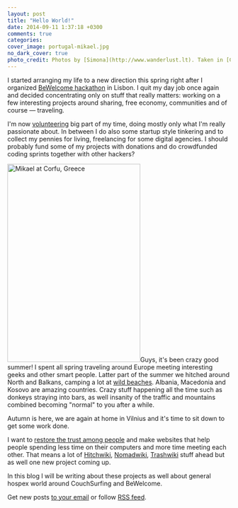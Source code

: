 ```yaml
---
layout: post
title: "Hello World!"
date: 2014-09-11 1:37:18 +0300
comments: true
categories:
cover_image: portugal-mikael.jpg
no_dark_cover: true
photo_credit: Photos by [Simona](http://www.wanderlust.lt). Taken in [Cascais, Portugal](http://nomadwiki.org/en/Cascais) (upper) and [Corfu, Greece](http://nomadwiki.org/en/Corfu).
---
```


<span class="lead">I started arranging my life to a new direction this spring right after I organized [BeWelcome hackathon](http://www.bewelcome.org/blog/mikael/3123) in Lisbon. I quit my day job once again and decided concentrating only on stuff that really matters: working on a few interesting projects around sharing, free economy, communities and of course — traveling.</span>

I'm now [volunteering](/volunteering/) big part of my time, doing mostly only what I'm really passionate about. In between I do also some startup style tinkering and to collect my pennies for living, freelancing for some digital agencies. I should probably fund some of my projects with donations and do crowdfunded coding sprints together with other hackers?

<a href="http://nomadwiki.org/files/nomad/images/0/06/Mikael-korpela-corfu-greece.jpg" class="lightbox" lightbox><img src="http://nomadwiki.org/files/nomad/images/thumb/0/06/Mikael-korpela-corfu-greece.jpg/300px-Mikael-korpela-corfu-greece.jpg" width="300" height="448" srcset="http://nomadwiki.org/files/nomad/images/thumb/0/06/Mikael-korpela-corfu-greece.jpg/450px-Mikael-korpela-corfu-greece.jpg 1.5x, http://nomadwiki.org/files/nomad/images/thumb/0/06/Mikael-korpela-corfu-greece.jpg/600px-Mikael-korpela-corfu-greece.jpg 2x" tooltips title="Mikael at Corfu, Greece" alt="Mikael at Corfu, Greece" class="alignright"></a>Guys, it's been crazy good summer! I spent all spring traveling around Europe meeting interesting geeks and other smart people. Latter part of the summer we hitched around North and Balkans, camping a lot at [wild beaches](http://nomadwiki.org/en/Category:Wild_beaches). Albania, Macedonia and Kosovo are amazing countries. Crazy stuff happening all the time such as donkeys straying into bars, as well insanity of the traffic and mountains combined becoming "normal" to you after a while.

Autumn is here, we are again at home in Vilnius and it's time to sit down to get some work done.

I want to [restore the trust among people](http://www.thetravelclub.org/articles/traveloscope/624-mikael-korpela-hitchwiki-admin-restore-the-trust-among-people) and make websites that help people spending less time on their computers and more time meeting each other. That means a lot of [Hitchwiki](http://hitchwiki.org), [Nomadwiki](http://nomadwiki.org), [Trashwiki](http://trashwiki.org) stuff ahead but as well one new project coming up.

In this blog I will be writing about these projects as well about general hospex world around CouchSurfing and BeWelcome.

Get new posts [to your email](/blog/subscribe/) or follow [RSS feed](/atom.xml).
